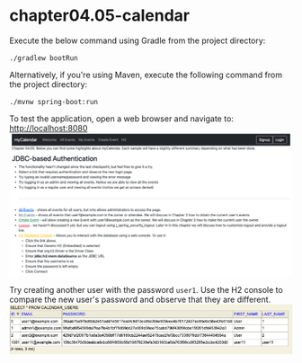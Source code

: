 # chapter04.05-calendar #

Execute the below command using Gradle from the project directory:

```shell
./gradlew bootRun
```

Alternatively, if you're using Maven, execute the following command from the project directory:

```shell
./mvnw spring-boot:run
```

To test the application, open a web browser and navigate to:
[http://localhost:8080](http://localhost:8080)
![img.png](docs/img.png)

Try creating another user with the password `user1`. 
Use the H2 console to compare the new user's password and observe that they are different.
![img.png](docs/img2.png)
